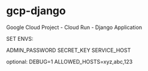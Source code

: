 # gcp-django
Google Cloud Project - Cloud Run - Django Application

SET ENVS:

ADMIN_PASSWORD
SECRET_KEY
SERVICE_HOST

optional:
DEBUG=1
ALLOWED_HOSTS=xyz,abc,123